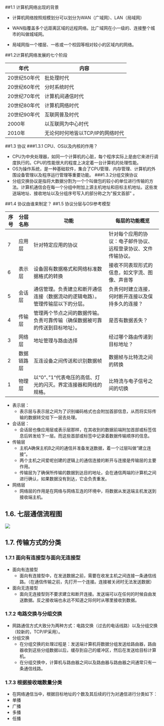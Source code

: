 ##1.1	计算机网络出现的背景
* 计算机网络按照规模划分可以划分为WAN（广域网）、LAN（局域网）

*	WAN指覆盖多个远距离区域的远程网络。比广域网在小一级的、连接整个城市的叫做城域网。

  * 局域网指一个楼层、一栋或一个校园等相对较小的区域内的网络。

##1.2计算机网络发展的七个阶段

| 年代       | 内容                  |
| -------- | ------------------- |
| 20世纪50年代 | 批处理时代               |
| 20世纪60年代 | 分时系统时代              |
| 20世纪70年代 | 计算机间通信时代            |
| 20世纪80年代 | 计算机网络时代             |
| 20世纪90年代 | 互联网普及时代             |
| 2000年    | 以互联网为中心时代           |
| 2010年    | 无论何时何地皆以TCP/IP的网络时代 |

##1.3	协议
###1.3.1	CPU、OS以及内核的作用？
*	CPU为中央处理器，如同一个计算机的心脏，每个程序实际上是由它来进行调度执行的。CPU的性能很大的程度上决定着一台计算机的处理性能。
*	OS为操作系统，是一种基础软件，集合了CPU管理、内存管理、计算机的外围设备管理以及程序运行管理等重要功能。
###1.3.2分组交换协议
* 分组交换协议是指将大数据分割为一个个叫做包的较小的单位进行传输的方法。计算机通信会在每一个分组中附加上源主机地址和目标主机地址。这些发送端地址、接收地址以及分组序号写入的部分称之为"报文首部" 。

##1.4 协议由谁来制定？
##1.5	协议分层与OSI参考模型

| 序号   | 分层名称  | 功能                                      | 每层的功能概览                         |
| ---- | ----- | --------------------------------------- | ------------------------------- |
| 7    | 应用层   | 针对特定应用的协议                               | 针对每个应用的协议：电子邮件协议、远程登录协议、文件传输协议。 |
| 6    | 表示层   | 设备固有数据格式和网络标准数据格式的转换                    | 接收不同表现形式的信息，如文字流、图像、声音等         |
| 5    | 会话层   | 通信管理。负责建立和断开通信连接（数据流动的逻辑电路）。管理传输层以下的分层。 | 负责何时建立连接，何时断开连接以及保持多久的连接？       |
| 4    | 传输层   | 管理两个节点之间的数据传输。负责可靠传输（确保数据被可靠的传送到目标地址）。  | 是否有数据丢失？                        |
| 3    | 网络层   | 地址管理与路由选择                               | 经过哪个路由传递到目标地址？                  |
| 2    | 数据链路层 | 互连设备之间传送和识别数据帧                          | 数据帧与比特流之间的转换                    |
| 1    | 物理层   | 以“0”、”1“代表电压的高低、灯光的闪灭。界定连接器和网线的规格。      | 比特流与电子信号之间的切换                   |

* 表示层：
  * 表示层与表示层之间为了识别编码格式也会附加首部信息，从而将实际传输的数据转交给下一层去处理。
* 会话层：
  * 会话层也像应用层或表示层那样，在其收到的数据前端附加首部或标签信息后转发给下一层。而这些首部或标签中记录着数据传输顺序的信息。
* 传输层
  * 主机A确保主机B之间的通信并准备发送数据，着一个过层叫做”建立连接“。
  * 两个主机之间爱呢创建的逻辑上的通信连接的断开与连接是传输层的主要作用。
  * 传输层为了确保所传输的数据到达目的地址，会在通信两端的计算机之间进行确认，如果数据没有到达，它会负责重发。
* 网络层
  * 网络层的作用是在网络与网络互连的环境中，将数据从发送端主机发送到接收端主机。

## 1.6.  七层通信流程图

![](https://hbimg.b0.upaiyun.com/70bc69d9403e4b16df09bdba28acfc95d86a918285ef-MkWAFO_fw658)

## 1.7. 传输方式的分类

### 1.7.1 面向有连接型与面向无连接型

* 面向有连接型
  * 面向有连接型中，在发送数据之前，需要在收发主机之间连接一条通信线路。（在通信传输之前，先打开一个连接。连接被关闭时无法发送数据）
* 面向无连接型
  * 面向无连接型则不要求建立和断开连接。发送端可以在任何的时候自由发送数据。反之接收端也永远不知道之际何时从哪里接收到数据。

### 1.7.2 电路交换与分组交换

* 网路通信方式大致分为两种方式：电路交换（过去的电话线路）以及分组交换（较新的，TCP/IP采用）。
* 分组交换
  * 在分组交换的处理过程是：发送端计算机将数据分组发送给路由器，路由器收到这些分组数据以后，缓存到自己的缓冲区，然后在发送给目标计算机。
  * 在分组交换中，计算机与路由器之间以及路由器与路由器之间通常只有一条通信线路。

### 1.7.3 根据接收端数量分类

* 在网络通信当中，根据目标地址的个数及其后续的行为对通信进行分类如下：
* 单播
* 广播
* 多播
* 任播








